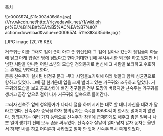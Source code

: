 목차

![e0006574_511e393d35d6e.jpg](//rv.wkcdn.net/http://rigvedawiki.net/r1/wiki.ph
p/%EA%B1%B0%EA%B5%AC%EA%B7%80?action=download&value=e0006574_511e393d35d6e.jpg
)

[JPG image (20.76 KB)]

  
거구귀는 이름 그대로 입이 큰이 아주 큰 귀신인데 그 입이 얼마나 컸는지 윗입술이 하늘에 닿고 아래 입술은 땅에 닿았다고 한다.거대한 입에
무시무시한 외관을 하고 있지만 비범한 사람을 만나면 어린 소년의 모습인 청의동자로 변신해 그 사람을 보좌하고 수호하는 존재로 변한다고 한다.  
문충 신숙주가 실시된 비정규 문과 ·무과 시험을보기위해 여러 벗들과 함께 성균관으로 향하고 있었다. 그때 길 한가운데 입을 크게 벌리고 있는
거구귀와 조우하고 말았다. 거구귀의 모습을 보고 공포상태에 빠진 친구들은 전부 도망가 버렸지만 신숙주는 거구귀를 생까고 곧장 앞으로 걸어
나가 거구귀의 입속으로 들어간다.

그러자 신숙주 앞에 청의동자가 나타나 절을 하며 시키는 대로 할 태니 자신을 데려가 달라고 한다. 신숙수가 승낙을 하자 청의동자는 숙주를
따라다니며 한시도 떨어지지 않았다. 청의동자는 여러 가지 능력으로 신숙주가 장원에 급제하게도 해주고 좋은 일이나 나쁜 일이 생기기 전에 모두
손을 써두었다. 신숙주가 살날이 얼마 남지 않자 동자는 울면서 하직인사를 하고 어디론가 사라졌고 얼마 안 있어 신숙주 역시 죽게 되었다.

